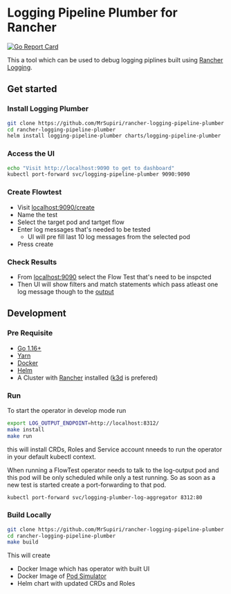 # Logging Pipeline Plumber for Rancher


[![Go Report Card](https://goreportcard.com/badge/github.com/MrSupiri/rancher-logging-pipeline-plumber)](https://goreportcard.com/report/github.com/MrSupiri/rancher-logging-pipeline-plumber)

This a tool which can be used to debug logging piplines built using [Rancher Logging](https://rancher.com/docs/rancher/v2.5/en/logging/).


## Get started

### Install Logging Plumber 

```sh
git clone https://github.com/MrSupiri/rancher-logging-pipeline-plumber
cd rancher-logging-pipeline-plumber
helm install logging-pipeline-plumber charts/logging-pipeline-plumber
```

### Access the UI

```sh
echo "Visit http://localhost:9090 to get to dashboard"
kubectl port-forward svc/logging-pipeline-plumber 9090:9090
```

### Create Flowtest

- Visit [localhost:9090/create](http://localhost:9090/create)
- Name the test
- Select the target pod and tartget flow
- Enter log messages that's needed to be tested
   - UI will pre fill last 10 log messages from the selected pod
- Press create

### Check Results

- From [localhost:9090](http://localhost:9090) select the Flow Test that's need to be inspcted 
- Then UI will show filters and match statements which pass atleast one log message though to the [output](https://banzaicloud.com/docs/one-eye/logging-operator/configuration/output/)


## Development

### Pre Requisite
- [Go 1.16+](https://golang.org/)
- [Yarn](https://yarnpkg.com/)
- [Docker](https://www.docker.com/)
- [Helm](https://helm.sh/)
- A Cluster with [Rancher](https://rancher.com/docs/rancher/v2.5/en/installation/install-rancher-on-k8s/) installed ([k3d](https://k3d.io/)  is prefered)


### Run

To start the operator in develop mode run
```sh
export LOG_OUTPUT_ENDPOINT=http://localhost:8312/
make install
make run
```
this will install CRDs, Roles and Service account nneeds to run the operator in your default kubectl context.

When running a FlowTest operator needs to talk to the log-output pod and this pod will be only scheduled while only a test running. So as soon as a new test is started create a port-forwarding to that pod.
```sh
kubectl port-forward svc/logging-plumber-log-aggregator 8312:80
``` 


### Build Locally

```sh
git clone https://github.com/MrSupiri/rancher-logging-pipeline-plumber
cd rancher-logging-pipeline-plumber
make build
```

This will create
  - Docker Image which has operator with built UI
  - Docker Image of [Pod Simulator](https://github.com/MrSupiri/rancher-logging-pipeline-plumber/tree/main/pod-simulator)
  - Helm chart with updated CRDs and Roles

